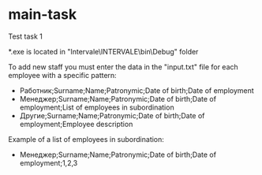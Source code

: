 # main-task

Test task 1

*.exe is located in "Intervale\INTERVALE\bin\Debug" folder

To add new staff you must enter the data in the "input.txt" file  for each employee with a specific pattern:
- Работник;Surname;Name;Patronymic;Date of birth;Date of employment
- Менеджер;Surname;Name;Patronymic;Date of birth;Date of employment;List of employees in subordination
- Другие;Surname;Name;Patronymic;Date of birth;Date of employment;Employee description

Example of a list of employees in subordination:
- Менеджер;Surname;Name;Patronymic;Date of birth;Date of employment;1,2,3
